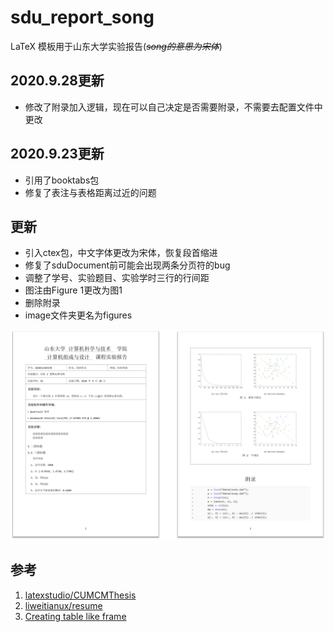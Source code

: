# sdu_report_song

LaTeX 模板用于山东大学实验报告(*~~song的意思为宋体~~*)

## 2020.9.28更新
+ 修改了附录加入逻辑，现在可以自己决定是否需要附录，不需要去配置文件中更改

## 2020.9.23更新
+ 引用了booktabs包
+ 修复了表注与表格距离过近的问题

## 更新

+ 引入ctex包，中文字体更改为宋体，恢复段首缩进
+ 修复了sduDocument前可能会出现两条分页符的bug
+ 调整了学号、实验题目、实验学时三行的行间距
+ 图注由Figure 1更改为图1
+ 删除附录
+ image文件夹更名为figures

![demo](figures/README/demo.png)

## 参考

1. [latexstudio/CUMCMThesis](https://github.com/latexstudio/CUMCMThesis)
2. [liweitianux/resume](https://github.com/liweitianux/resume)
3. [Creating table like frame](https://tex.stackexchange.com/questions/440009/creating-table-like-frame)

